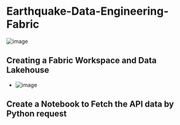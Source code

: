 # Earthquake-Data-Engineering-Fabric

![image](https://github.com/user-attachments/assets/a5429d12-f94b-4712-ae4a-d7194ede2b2f)


## Creating a Fabric Workspace and Data Lakehouse
- ![image](https://github.com/user-attachments/assets/4d95fa9b-1f56-4d6b-8283-edb8d8d7c443)

## Create a Notebook to Fetch the API data by Python request
